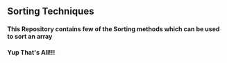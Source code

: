 ## Sorting Techniques  
#### This Repository contains few of the Sorting methods which can be used to sort an array     
#### Yup That's All!!!
